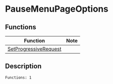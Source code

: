 # PauseMenuPageOptions
## Functions
| Function | Note |
|----------|------|
|[SetProgressiveRequest](SetProgressiveRequest.md)| |
## Description
```
Functions: 1
```